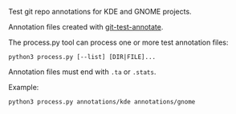 Test git repo annotations for KDE and GNOME projects.

Annotation files created with
[git-test-annotate](https://github.com/afrantzis/git-test-annotate).

The process.py tool can process one or more test annotation files:

```python3 process.py [--list] [DIR|FILE]...```

Annotation files must end with ```.ta``` or ```.stats```.

Example:

```python3 process.py annotations/kde annotations/gnome```
